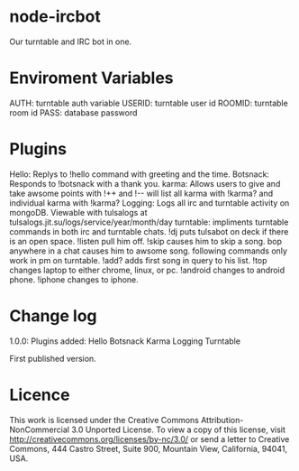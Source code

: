 node-ircbot
===========

Our turntable and IRC bot in one.

Enviroment Variables
===========

AUTH: turntable auth variable
USERID: turntable user id
ROOMID: turntable room id
PASS: database password

Plugins
===========

Hello: Replys to !hello command with greeting and the time.
Botsnack: Responds to !botsnack with a thank you.
karma: Allows users to give and take awsome points with !<nick>++ and !<nick>--
  will list all karma with !karma? and individual karma with !karma?<nick>
Logging: Logs all irc and turntable activity on mongoDB. Viewable with tulsalogs at tulsalogs.jit.su/logs/service/year/month/day
turntable: impliments turntable commands in both irc and turntable chats.  !dj puts tulsabot on deck if there is an open space. !listen pull him off. !skip causes him to skip a song. bop anywhere in a chat causes him to awsome song. 
  following commands only work in pm on turntable.  !add?<query> adds first song in query to his list. !<comp>top changes laptop to either chrome, linux, or pc. !android changes to android phone. !iphone changes to iphone.

Change log
============

1.0.0:
Plugins added:
Hello
Botsnack
Karma
Logging
Turntable

First published version.


Licence
=============

This work is licensed under the Creative Commons Attribution-NonCommercial 3.0 Unported License. To view a copy of this license, visit http://creativecommons.org/licenses/by-nc/3.0/ or send a letter to Creative Commons, 444 Castro Street, Suite 900, Mountain View, California, 94041, USA.

